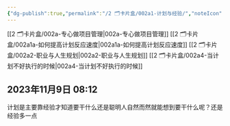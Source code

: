 ```yaml
---
{"dg-publish":true,"permalink":"/2 🗂️卡片盒/002a1-计划与经验/","noteIcon":"1","created":"2023-10-23T00:52:19","updated":"2024-10-04T09:12"}
---
```


[[2 🗂️卡片盒/002a-专心做项目管理\|002a-专心做项目管理]]
[[2 🗂️卡片盒/002a1a-如何提高计划反应速度\|002a1a-如何提高计划反应速度]]
[[2 🗂️卡片盒/002a2-职业与人生规划\|002a2-职业与人生规划]]
[[2 🗂️卡片盒/002a4-当计划不好执行的时候\|002a4-当计划不好执行的时候]]
## 2023年11月9日 08:12

计划是主要靠经验才知道要干什么还是聪明人自然而然就能想到要干什么呢？还是经验多一点
